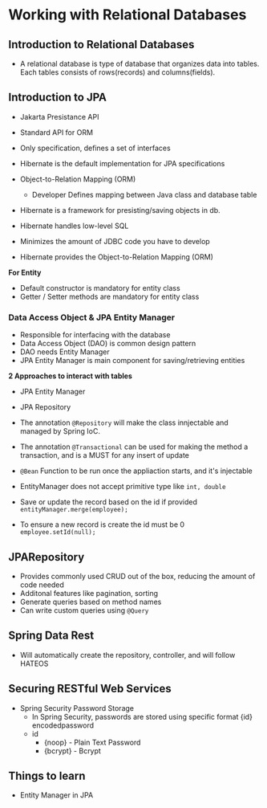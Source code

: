 # Working with Relational Databases

## Introduction to Relational Databases

- A relational database is type of database that organizes data into tables. Each tables consists of rows(records) and columns(fields).

## Introduction to JPA

- Jakarta Presistance API
- Standard API for ORM
- Only specification, defines a set of interfaces
- Hibernate is the default implementation for JPA specifications
- Object-to-Relation Mapping (ORM)
  - Developer Defines mapping between Java class and database table

- Hibernate is a framework for presisting/saving objects in db.
- Hibernate handles low-level SQL
- Minimizes the amount of JDBC code you have to develop
- Hibernate provides the Object-to-Relation Mapping (ORM)


**For Entity**

- Default constructor is mandatory for entity class
- Getter / Setter methods are mandatory for entity class


### Data Access Object & JPA Entity Manager

- Responsible for interfacing with the database
- Data Access Object (DAO) is common design pattern
- DAO needs Entity Manager
- JPA Entity Manager is main component for saving/retrieving entities


**2 Approaches to interact with tables**

- JPA Entity Manager
- JPA Repository


- The annotation `@Repository` will make the class innjectable and managed by Spring IoC.
- The annotation `@Transactional` can be used for making the method a transaction, and is a MUST for any insert of update
- `@Bean` Function to be run once the appliaction starts, and it's injectable
- EntityManager does not accept primitive type like `int, double`


- Save or update the record based on the id if provided `entityManager.merge(employee);` 

- To ensure a new record is create the id must be 0 `employee.setId(null);`


## JPARepository

- Provides commonly used CRUD out of the box, reducing the amount of code needed
- Additonal features like pagination, sorting
- Generate queries based on method names
- Can write custom queries using `@Query`

## Spring Data Rest

- Will automatically create the repository, controller, and will follow HATEOS

## Securing RESTful Web Services

- Spring Security Password Storage
  - In Spring Security, passwords are stored using specific format
    {id} encodedpassword
  - id 
    - {noop} - Plain Text Password
    - {bcrypt} - Bcrypt


## Things to learn

- Entity Manager in JPA